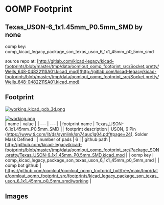 # OOMP Footprint  
## Texas_USON-6_1x1.45mm_P0.5mm_SMD  by none  
  
oomp key: oomp_kicad_legacy_package_son_texas_uson_6_1x1_45mm_p0_5mm_smd  
  
source repo at: [http://gitlab.com/kicad-legacy/kicad-footprints/blob/master/tmp/data/oomlout_oomp_footprint_src/Socket.pretty/Wells_648-0482211SA01.kicad_mod](http://gitlab.com/kicad-legacy/kicad-footprints/blob/master/tmp/data/oomlout_oomp_footprint_src/Socket.pretty/Wells_648-0482211SA01.kicad_mod)  
## Footprint  
  
[![working_kicad_pcb_3d.png](working_kicad_pcb_3d_600.png)](working_kicad_pcb_3d.png)  
  
[![working.png](working_600.png)](working.png)  
| name | value | 
| --- | --- | 
| footprint name | Texas_USON-6_1x1.45mm_P0.5mm_SMD | 
| footprint description | USON, 6 Pin (https://www.ti.com/lit/ds/symlink/sn74auc1g04.pdf#page=24), Solder Mask Defined | 
| number of pads | 6 | 
| github path | http://github.com/kicad-legacy/kicad-footprints/blob/master/tmp/data/oomlout_oomp_footprint_src/Package_SON.pretty/Texas_USON-6_1x1.45mm_P0.5mm_SMD.kicad_mod | 
| oomp key | oomp_kicad_legacy_package_son_texas_uson_6_1x1_45mm_p0_5mm_smd | 
| oomp bot github | https://github.com/oomlout/oomlout_oomp_footprint_bot/tree/main/tmp/data/oomlout_oomp_footprint_src/footprints/kicad_legacy_package_son_texas_uson_6_1x1_45mm_p0_5mm_smd/working | 
## Images  
